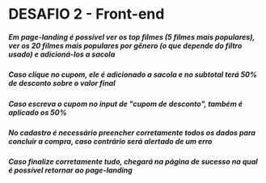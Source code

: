 # DESAFIO 2 - Front-end

##### Em page-landing é possível ver os top filmes (5 filmes mais populares), ver os 20 filmes mais populares por gênero (o que depende do filtro usado) e adicioná-los a sacola
##### Caso clique no cupom, ele é adicionado a sacola e no subtotal terá 50% de desconto sobre o valor final
##### Caso escreva o cupom no input de "cupom de desconto", também é aplicado os 50%
##### No cadastro é necessário preencher corretamente todos os dados para concluir a compra, caso contrário será alertado de um erro

##### Caso finalize corretamente tudo, chegará na página de sucesso na qual é possível retornar ao page-landing
